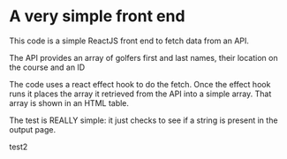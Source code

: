 
# A very simple front end

This code is a simple ReactJS front end to fetch data from an API.

The API provides an array of golfers first and last names, their location on the course and an ID

The code uses a react effect hook to do the fetch. Once the effect hook runs it places the array it retrieved from the API into a simple array. That array is shown in an HTML table.

The test is REALLY simple: it just checks to see if a string is present in the output page.

test2